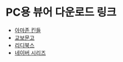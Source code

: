 # PC용 뷰어 다운로드 링크

* [아마존 킨들](https://www.amazon.com/kindle-dbs/fd/kcp)
* [교보문고](http://image.kyobobook.co.kr/download/elibrary/b2c/KyoboeBook_Setup.exe)
* [리디북스](https://ridibooks.com/support/app/download)
* [네이버 시리즈](https://series.naver.com/booksviewer/html/nstore/epub_install_guide.htm)
